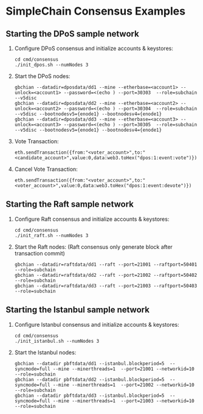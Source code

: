 # SimpleChain Consensus Examples

## Starting the DPoS sample network

1. Configure DPoS consensus and initialize accounts & keystores:
    ``` 
    cd cmd/consensus
    ./init_dpos.sh --numNodes 3
    ```

2. Start the DPoS nodes: 
    ``` 
    gbchian --datadir=dposdata/dd1 --mine --etherbase=<account1> --unlock=<account1> --password=<(echo ) --port=30303  --role=subchain --v5disc
    gbchian --datadir=dposdata/dd2 --mine --etherbase=<account2> --unlock=<account2> --password=<(echo ) --port=30304  --role=subchain --v5disc --bootnodesv5={enode1} --bootnodesv4={enode1}
    gbchian --datadir=dposdata/dd3 --mine --etherbase=<account3> --unlock=<account3> --password=<(echo ) --port=30305  --role=subchain --v5disc --bootnodesv5={enode1} --bootnodesv4={enode1}
    ```  
   
3. Vote Transaction:
    ```
    eth.sendTransaction({from:"<voter_account>",to:"<candidate_account>",value:0,data:web3.toHex("dpos:1:event:vote")})
    ``` 

4. Cancel Vote Transaction:
    ```
    eth.sendTransaction({from:"<voter_account>",to:"<voter_account>",value:0,data:web3.toHex("dpos:1:event:devote")})
    ``` 
   
## Starting the Raft sample network

1. Configure Raft consensus and initialize accounts & keystores:
    ``` 
    cd cmd/consensus
    ./init_raft.sh --numNodes 3
    ```

2. Start the Raft nodes: (Raft consensus only generate block after transaction commit) 
    ``` 
    gbchian --datadir=raftdata/dd1 --raft --port=21001 --raftport=50401 --role=subchain
    gbchian --datadir=raftdata/dd2 --raft --port=21002 --raftport=50402 --role=subchain
    gbchian --datadir=raftdata/dd3 --raft --port=21003 --raftport=50403 --role=subchain
    ```  
   
## Starting the Istanbul sample network

1. Configure Istanbul consensus and initialize accounts & keystores:
    ``` 
    cd cmd/consensus
    ./init_istanbul.sh --numNodes 3
    ```

2. Start the Istanbul nodes: 
    ``` 
    gbchian --datadir pbftdata/dd1 --istanbul.blockperiod=5  --syncmode=full --mine --minerthreads=1  --port=21001 --networkid=10 --role=subchain
    gbchian --datadir pbftdata/dd2 --istanbul.blockperiod=5  --syncmode=full --mine --minerthreads=1  --port=21002 --networkid=10 --role=subchain
    gbchian --datadir pbftdata/dd3 --istanbul.blockperiod=5  --syncmode=full --mine --minerthreads=1  --port=21003 --networkid=10 --role=subchain
    ```     

   
   
   
